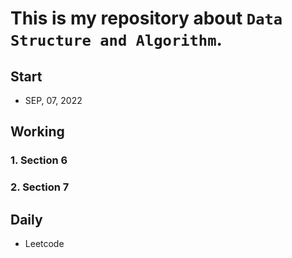 # This is my repository about `Data Structure and Algorithm`.

## Start

- SEP, 07, 2022

## Working

### 1. Section 6

### 2. Section 7


## Daily

- Leetcode
